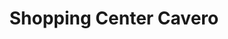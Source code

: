 ---
title: "Shopping Center Cavero"
url: /la-paz/shopping-center-cavero/
shop: tienda de variedades
---
